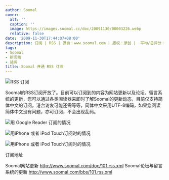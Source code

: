 ```yaml
---
author: Soomal
cover:
  alt: ''
  caption: ''
  image: https://images.soomal.cc/doc/20091130/00003226.webp
  relative: false
date: '2009-11-30T17:44:07+08:00'
description: 订阅 | RSS | 源自：www.soomal.com | 版权：原创 |  平均/总评分：08.47/127
tags:
- Soomal
- 新闻稿
- 站务
title: Soomal 开通 RSS 订阅
---
```


![RSS 订阅](https://images.soomal.cc/doc/20091130/00003226.webp)



Soomal的RSS订阅开放了。目前可以订阅到的内容为网站更新以及论坛、留言系统的更新，您可以通过各类阅读器来即时了解Soomal的更新动态，目前仅支持简体中文的订阅，港台访友可能还需等等，简体中文采用UTF-8编码，如果您阅读简体中文没有问题，亦可订阅，不会出现乱码。



![用 Google Reader 订阅的情况](https://images.soomal.cc/doc/20091130/00003227.webp)



![用iPhone 或者 iPod Touch订阅时的情况](https://images.soomal.cc/doc/20091130/00003228.webp)



![用iPhone 或者 iPod Touch订阅时的情况](https://images.soomal.cc/doc/20091130/00003229.webp)



订阅地址



Soomal网站更新 http://www.soomal.com/doc/101.rss.xml
Soomal论坛与留言系统的更新 http://www.soomal.com/bbs/101.rss.xml